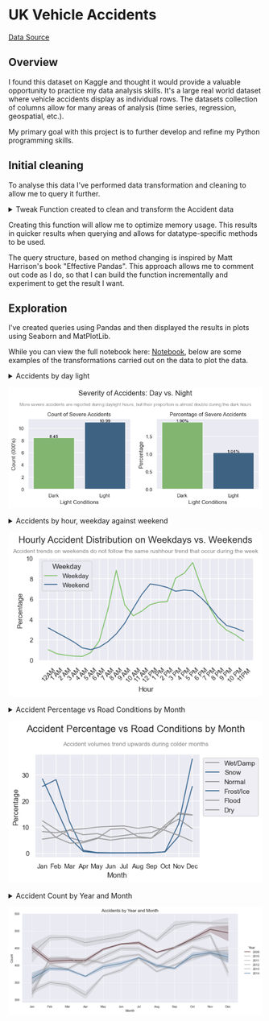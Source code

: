 # UK Vehicle Accidents 
[Data Source](https://www.kaggle.com/datasets/devansodariya/road-accident-united-kingdom-uk-dataset)

## Overview

I found this dataset on Kaggle and thought it would provide a valuable opportunity to practice my data analysis skills. It's a large real world dataset where vehicle accidents display as individual rows. The datasets collection of columns allow for many areas of analysis (time series, regression, geospatial, etc.).

My primary goal with this project is to further develop and refine my Python programming skills.

## Initial cleaning

To analyse this data I've performed data transformation and cleaning to allow me to query it further.

<details>
<summary>Tweak Function created to clean and transform the Accident data</summary>

```python
# Creating a function to transform and clean the data as required for analysis.

def tweak_accidents(accidents):
   drop_columns = ["Unnamed: 0", 
                "Accident_Index",
                "Location_Easting_OSGR",
                "Location_Northing_OSGR",
                "Police_Force", 
                "Local_Authority_(District)", 
                "Local_Authority_(Highway)", 
                "1st_Road_Class",
                "1st_Road_Number", 
                "2nd_Road_Class",
                "2nd_Road_Number",
                "Year",
                "Did_Police_Officer_Attend_Scene_of_Accident",
                "LSOA_of_Accident_Location",
                "Junction_Control",
                "Pedestrian_Crossing-Human_Control",
                "Pedestrian_Crossing-Physical_Facilities"]
   
   return (accidents
      .rename(columns={"Speed_limit":"Speed_Limit"})
      .assign(
         Longitude=lambda df_: df_["Longitude"].astype("float32"),
         Latitude=lambda df_: df_["Latitude"].astype("float32"),
         Accident_Severity=lambda df_: df_["Accident_Severity"]
            .map({1: "Most Severe", 2: "Moderate Severity", 3: "Least Severe"})
            .astype("category"),
         Number_of_Vehicles=lambda df_: df_["Number_of_Vehicles"].astype("uint8"),
         Number_of_Casualties=lambda df_: df_["Number_of_Casualties"].astype("uint8"),
         Date=lambda df_: pd.to_datetime(df_["Date"]+" "+df_["Time"], format="%d/%m/%Y %H:%M"),
         Time=lambda df_: pd.to_datetime(df_["Time"], format="%H:%M").dt.time,
         Day_of_Week=lambda df_: df_["Day_of_Week"].astype("uint8"),
         Road_Type=lambda df_: df_["Road_Type"].astype("category"),
         Speed_Limit=lambda df_: df_["Speed_Limit"].astype("uint8"),
         Light_Conditions=lambda df_: df_["Light_Conditions"].astype("category"),
         Weather_Conditions=lambda df_: df_["Weather_Conditions"].astype("category"),
         Road_Surface_Conditions=lambda df_: df_["Road_Surface_Conditions"].astype("category"),
         Special_Conditions_at_Site=lambda df_: df_["Special_Conditions_at_Site"].astype("category"),
         Carriageway_Hazards=lambda df_: df_["Carriageway_Hazards"].astype("category"),
         Urban_or_Rural_Area=lambda df_: df_["Urban_or_Rural_Area"]
            .map({1: "Urban", 2: "Suburban", 3: "Rural"})
            .astype("category")
         )
      .drop(columns=drop_columns)
      .dropna()
      )
```

</details>

Creating this function will allow me to optimize memory usage. This results in quicker results when querying and allows for datatype-specific methods to be used. 

The query structure, based on method changing is inspired by Matt Harrison's book "Effective Pandas". This approach allows me to comment out code as I do, so that I can build the function incrementally and experiment to get the result I want.

## Exploration

I've created queries using Pandas and then displayed the results in plots using Seaborn and MatPlotLib.

While you can view the full notebook here: [Notebook](UK_Accident.ipynb), below are some examples of the transformations carried out on the data to plot the data.

<details>
   <summary>Accidents by day light</summary>

```python
## Plotting reported accidents count and percentage split by Day Light

day_light_accident_comparison = (accidents
 .groupby(["Day_Light", "Accident_Severity"])
 .size().div(1000)
 .reset_index(name="Count")
 .assign(
        Total_Count=lambda df_: df_.groupby("Day_Light")["Count"].transform("sum"),
        Percentage=lambda df_: ((df_["Count"] / df_["Total_Count"]) * 100).round(2))
 .drop(columns="Total_Count")
 .sort_values("Day_Light", ascending=False)
)

fig, axes = plt.subplots(1, 2, figsize=(8,4))

colors = (["#7bc164" if val == "Light" else "#33638d" 
           for val in day_light_accident_comparison
           .query('Accident_Severity == "Most Severe"')["Day_Light"]])

day_light_ct = (sns
.barplot(
    data=day_light_accident_comparison.query('Accident_Severity == "Most Severe"'), 
    x="Day_Light", 
    y="Count",
    ax=axes[0],
    palette=colors))

for p in day_light_ct.patches:
    width = p.get_width()
    height = p.get_height()
    x, y = p.get_xy() 
    day_light_ct.annotate(f"{height:.2f}", (x + width/2, y + height), 
                         ha="center", 
                         fontsize=10, 
                         color="black")

day_light_pct = (sns
.barplot(
    data=day_light_accident_comparison.query('Accident_Severity == "Most Severe"'), 
    x="Day_Light", 
    y="Percentage",
    ax=axes[1],
    palette=colors))

for p in day_light_pct.patches:
    width = p.get_width()
    height = p.get_height()
    x, y = p.get_xy() 
    day_light_pct.annotate(f"{height:.2f}%", (x + width/2, y + height), 
                         ha="center", 
                         fontsize=10, 
                         color="black")

subtitle_text = "More severe accidents are reported during daylight hours, but"\
                " their proportion is almost double during the dark hours"

axes[0].set_title("Count of Severe Accidents")
axes[0].set_xlabel("Light Conditions")
axes[0].set_ylabel("Count (000's)")
axes[1].set_title("Percentage of Severe Accidents")
axes[1].set_xlabel("Light Conditions")
plt.suptitle("Severity of Accidents: Day vs. Night", fontsize=16)
plt.figtext(0.5, 0.86, subtitle_text, fontsize=10, ha="center", color="grey")
plt.tight_layout(rect=[0, 0.05, 1, 0.95])
```

</details>

![By_Daylight](Images/accidents_by_daylight.png)

<details>
   <summary>Accidents by hour, weekday against weekend</summary>

```python
# Is there a difference between peak hours during the week and peak hours on a weekend?

ct_of_weekday = (accidents
                .assign(Weekday=lambda df_: df_["Day_of_Week"]
                            .map({1: "Weekend", 2: "Weekday", 3: "Weekday", 4: "Weekday",
                                5: "Weekday", 6: "Weekday", 7: "Weekend"})
                            .astype("category"))
                .groupby("Weekday").size()
                .reset_index(name="Count")
                )

pct_of_weekday = (accidents
                .assign(Hour=lambda df_: df_["Date"].dt.hour,
                        Weekday=lambda df_: df_["Day_of_Week"]
                            .map({1: "Weekend", 2: "Weekday", 3: "Weekday", 4: "Weekday",
                                5: "Weekday", 6: "Weekday", 7: "Weekend"})
                            .astype("category"))
                .groupby(["Hour", "Weekday"]).size()
                .div(ct_of_weekday.set_index("Weekday")["Count"])
                .mul(100)
                .round(2)
                .reset_index(name="Percentage")
                )

plt.figure(figsize=(6,4))
x = np.sort(accidents["Date"].dt.hour.unique())
custom_labels = ["12AM", "1 AM", "2 AM", "3 AM", "4 AM", "5 AM", "6 AM", "7 AM",
                 "8 AM", "9 AM", "10 AM", "11 AM", "12 PM", "1 PM","2 PM", "3 PM",
                 "4 PM", "5 PM", "6 PM", "7 PM", "8 PM", "9 PM", "10 PM", "11PM"]

sns.lineplot(data=pct_of_weekday, x="Hour", y="Percentage", hue="Weekday", palette=["#7bc164", "#33638d"])

subtitle_text = "Accident trends on weekends do not follow the same rushhour trend that occur during the week"

plt.suptitle("Hourly Accident Distribution on Weekdays vs. Weekends", fontsize=16)
plt.figtext(0.5, 0.88, subtitle_text, ha="center", fontsize=10, color="grey")
plt.xticks(x, custom_labels, rotation=45)
plt.tight_layout()
```

</details>

![By_Hour](Images/accidents_by_hour.png)

<details>
<summary>Accident Percentage vs Road Conditions by Month</summary>

```python
# Define custom colors for specific road conditions
custom_colors = {
    "Flood": "#999999", "Snow": "#33638d", "Dry": "#999999",
    "Frost/Ice": "#33638d", "Wet/Damp": "#999999", "Normal": "#999999"}

road_surface_accidents_by_month = (
    accidents
    .assign(
        Month_Number=lambda df_: df_["Date"].dt.month,
        Month_Name=lambda df_: df_["Date"].dt.month_name()
            .str[:3],
        Road_Surface_Conditions=lambda df_: df_["Road_Surface_Conditions"]
            .str.split(" ", expand=True)[0]
    )
    .groupby(["Month_Name", "Month_Number", "Road_Surface_Conditions"])
    .size()
    .reset_index(name="Count")
    .assign(
        Total_Count=lambda df_: df_.groupby(["Road_Surface_Conditions"])["Count"].transform("sum"),
        Percentage=lambda df_: ((df_["Count"] / df_["Total_Count"]) * 100).round(2)
    )
    .drop(columns="Total_Count")
    .sort_values(by="Month_Number")
)

plt.figure(figsize=(6, 4))
sns.lineplot(
    data=road_surface_accidents_by_month,
    x="Month_Name",
    y="Percentage",
    hue="Road_Surface_Conditions",
    palette=custom_colors
)

subtitle_text = "Accident volumes trend upwards during colder months"

plt.suptitle("Accident Percentage vs Road Conditions and Month", fontsize=16)
plt.figtext(0.5, 0.86, subtitle_text, fontsize=10, ha="center", color="grey")
plt.xlabel("Month")
plt.legend(bbox_to_anchor=(1, 1))
plt.tight_layout(rect=[0, 0.05, 1, 0.95])
```

</details>

![By_Road_Conditions](Images/accidents_by_road_conditions_and_month.png)

<details>
<summary>Accident Count by Year and Month</summary>

```python
accidents_by_year_and_month = (accidents[["Date", "Longitude"]]
 .query('Date >= "2008"')
 .groupby(pd.Grouper(key="Date", freq="D"))
 .count()
 .rolling(15)
 .mean()
 .reset_index()
 .assign(Year=lambda df_: df_["Date"].dt.year,
         Month=lambda df_: df_["Date"].dt.month,
         Month_Name=lambda df_: df_["Date"].dt.month_name().str[:3],
         Count=lambda df_: df_["Longitude"])
 )

custom_colors = {
    2009: "#330000", 2010: "#999999", 2011: "#999999",
    2012: "#999999", 2013: "#999999", 2014: "#33638d"}

accidents_by_year_and_month_plot = sns.relplot(data=accidents_by_year_and_month, 
            kind="line", 
            x="Month_Name", 
            y="Count",
            hue="Year",
            height=6, 
            aspect=2,
            palette=custom_colors)

plt.tight_layout(rect=[0, 0.05, 0.92, 0.95])
plt.title("Accidents by Year and Month", fontsize=16)
plt.xlabel("Month")
```

</details>

![By_Year](Images/accidents_by_year_and_month.png)
